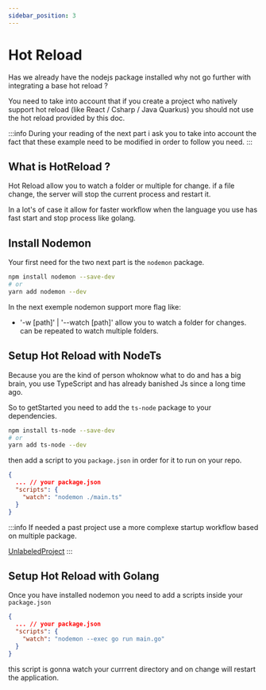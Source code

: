 ```yaml
---
sidebar_position: 3
---
```


# Hot Reload

Has we already have the nodejs package installed why not go further with integrating a base hot reload ?

You need to take into account that if you create a project who natively support hot reload (like React / Csharp / Java Quarkus) you should not use the hot reload provided by this doc.

:::info
During your reading of the next part i ask you to take into account the fact that these example need to be modified in order to follow you need.
:::

## What is HotReload ?

Hot Reload allow you to watch a folder or multiple for change. if a file change, the server will stop the current process and restart it.

In a lot's of case it allow for faster workflow when the language you use has fast start and stop process like golang.

## Install Nodemon

Your first need for the two next part is the `nodemon` package.

```sh
npm install nodemon --save-dev
# or
yarn add nodemon --dev
```

In the next exemple nodemon support more flag like:

- '-w [path]' | '--watch [path]' allow you to watch a folder for changes. can be repeated to watch multiple folders.

## Setup Hot Reload with NodeTs

Because you are the kind of person whoknow what to do and has a big brain, you use TypeScript and has already banished Js since a long time ago.

So to getStarted you need to add the `ts-node` package to your dependencies.

```sh
npm install ts-node --save-dev
# or
yarn add ts-node --dev
```

then add a script to you `package.json` in order for it to run on your repo.

```json
{
  ... // your package.json
  "scripts": {
    "watch": "nodemon ./main.ts"
  }
}
```

:::info
If needed a past project use a more complexe startup workflow based on multiple package.

[UnlabeledProject](https://github.com/batleforc/UnlabeledProject/blob/master/package.json)
:::

## Setup Hot Reload with Golang

Once you have installed nodemon you need to add a scripts inside your `package.json`

```json
{
  ... // your package.json
  "scripts": {
    "watch": "nodemon --exec go run main.go"
  }
}
```

this script is gonna watch your currrent directory and on change will restart the application.

